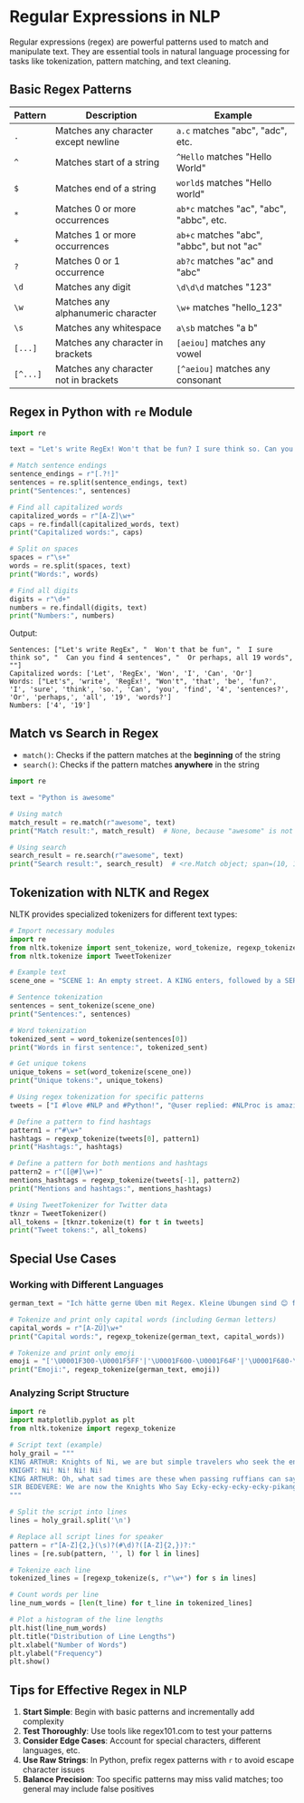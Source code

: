 # Regular Expressions in NLP

Regular expressions (regex) are powerful patterns used to match and manipulate text. They are essential tools in natural language processing for tasks like tokenization, pattern matching, and text cleaning.

## Basic Regex Patterns

| Pattern | Description | Example |
|---------|-------------|---------|
| `.` | Matches any character except newline | `a.c` matches "abc", "adc", etc. |
| `^` | Matches start of a string | `^Hello` matches "Hello World" |
| `$` | Matches end of a string | `world$` matches "Hello world" |
| `*` | Matches 0 or more occurrences | `ab*c` matches "ac", "abc", "abbc", etc. |
| `+` | Matches 1 or more occurrences | `ab+c` matches "abc", "abbc", but not "ac" |
| `?` | Matches 0 or 1 occurrence | `ab?c` matches "ac" and "abc" |
| `\d` | Matches any digit | `\d\d\d` matches "123" |
| `\w` | Matches any alphanumeric character | `\w+` matches "hello_123" |
| `\s` | Matches any whitespace | `a\sb` matches "a b" |
| `[...]` | Matches any character in brackets | `[aeiou]` matches any vowel |
| `[^...]` | Matches any character not in brackets | `[^aeiou]` matches any consonant |

## Regex in Python with `re` Module

```python
import re

text = "Let's write RegEx! Won't that be fun? I sure think so. Can you find 4 sentences? Or perhaps, all 19 words?"

# Match sentence endings
sentence_endings = r"[.?!]"
sentences = re.split(sentence_endings, text)
print("Sentences:", sentences)

# Find all capitalized words
capitalized_words = r"[A-Z]\w+"
caps = re.findall(capitalized_words, text)
print("Capitalized words:", caps)

# Split on spaces
spaces = r"\s+"
words = re.split(spaces, text)
print("Words:", words)

# Find all digits
digits = r"\d+"
numbers = re.findall(digits, text)
print("Numbers:", numbers)
```

Output:
```
Sentences: ["Let's write RegEx", "  Won't that be fun", "  I sure think so", "  Can you find 4 sentences", "  Or perhaps, all 19 words", ""]
Capitalized words: ['Let', 'RegEx', 'Won', 'I', 'Can', 'Or']
Words: ["Let's", 'write', 'RegEx!', "Won't", 'that', 'be', 'fun?', 'I', 'sure', 'think', 'so.', 'Can', 'you', 'find', '4', 'sentences?', 'Or', 'perhaps,', 'all', '19', 'words?']
Numbers: ['4', '19']
```

## Match vs Search in Regex

- `match()`: Checks if the pattern matches at the **beginning** of the string
- `search()`: Checks if the pattern matches **anywhere** in the string

```python
import re

text = "Python is awesome"

# Using match
match_result = re.match(r"awesome", text)
print("Match result:", match_result)  # None, because "awesome" is not at the beginning

# Using search
search_result = re.search(r"awesome", text)
print("Search result:", search_result)  # <re.Match object; span=(10, 17), match='awesome'>
```

## Tokenization with NLTK and Regex

NLTK provides specialized tokenizers for different text types:

```python
# Import necessary modules
import re
from nltk.tokenize import sent_tokenize, word_tokenize, regexp_tokenize
from nltk.tokenize import TweetTokenizer

# Example text
scene_one = "SCENE 1: An empty street. A KING enters, followed by a SERVANT."

# Sentence tokenization
sentences = sent_tokenize(scene_one)
print("Sentences:", sentences)

# Word tokenization
tokenized_sent = word_tokenize(sentences[0])
print("Words in first sentence:", tokenized_sent)

# Get unique tokens
unique_tokens = set(word_tokenize(scene_one))
print("Unique tokens:", unique_tokens)

# Using regex tokenization for specific patterns
tweets = ["I #love #NLP and #Python!", "@user replied: #NLProc is amazing!"]

# Define a pattern to find hashtags
pattern1 = r"#\w+"
hashtags = regexp_tokenize(tweets[0], pattern1)
print("Hashtags:", hashtags)

# Define a pattern for both mentions and hashtags
pattern2 = r"([@#]\w+)"
mentions_hashtags = regexp_tokenize(tweets[-1], pattern2)
print("Mentions and hashtags:", mentions_hashtags)

# Using TweetTokenizer for Twitter data
tknzr = TweetTokenizer()
all_tokens = [tknzr.tokenize(t) for t in tweets]
print("Tweet tokens:", all_tokens)
```

## Special Use Cases

### Working with Different Languages

```python
german_text = "Ich hätte gerne Üben mit Regex. Kleine Übungen sind 😊 für Anfänger."

# Tokenize and print only capital words (including German letters)
capital_words = r"[A-ZÜ]\w+"
print("Capital words:", regexp_tokenize(german_text, capital_words))

# Tokenize and print only emoji
emoji = "['\U0001F300-\U0001F5FF'|'\U0001F600-\U0001F64F'|'\U0001F680-\U0001F6FF'|'\u2600-\u26FF\u2700-\u27BF']"
print("Emoji:", regexp_tokenize(german_text, emoji))
```

### Analyzing Script Structure

```python
import re
import matplotlib.pyplot as plt
from nltk.tokenize import regexp_tokenize

# Script text (example)
holy_grail = """
KING ARTHUR: Knights of Ni, we are but simple travelers who seek the enchanter who lives beyond these woods.
KNIGHT: Ni! Ni! Ni! Ni!
KING ARTHUR: Oh, what sad times are these when passing ruffians can say Ni at will to old ladies.
SIR BEDEVERE: We are now the Knights Who Say Ecky-ecky-ecky-ecky-pikang-zoop-boing-goodem-zoo-owli-zhiv.
"""

# Split the script into lines
lines = holy_grail.split('\n')

# Replace all script lines for speaker
pattern = r"[A-Z]{2,}(\s)?(#\d)?([A-Z]{2,})?:"
lines = [re.sub(pattern, '', l) for l in lines]

# Tokenize each line
tokenized_lines = [regexp_tokenize(s, r"\w+") for s in lines]

# Count words per line
line_num_words = [len(t_line) for t_line in tokenized_lines]

# Plot a histogram of the line lengths
plt.hist(line_num_words)
plt.title("Distribution of Line Lengths")
plt.xlabel("Number of Words")
plt.ylabel("Frequency")
plt.show()
```

## Tips for Effective Regex in NLP

1. **Start Simple**: Begin with basic patterns and incrementally add complexity
2. **Test Thoroughly**: Use tools like regex101.com to test your patterns
3. **Consider Edge Cases**: Account for special characters, different languages, etc.
4. **Use Raw Strings**: In Python, prefix regex patterns with `r` to avoid escape character issues
5. **Balance Precision**: Too specific patterns may miss valid matches; too general may include false positives 
